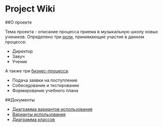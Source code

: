 # Project Wiki

##О проекте

Тема проекта - описание процесса приема в музыкальную школу новых учеников. Определено три [роли][roles], принимающие участие в данном процессе:
- Директор
- Завуч
- Ученик 

А также три [бизнес-процесса][processes]:
- Подача заявки на поступление
- Собеседование и тестирование
- Формирование учебного плана

##Документы
- [Диаграмма вариантов использования][usecases]
- [Варианты использования][variants]
- [Диаграмма классов][сlasses]

[roles]: /docs/AboutRoles.md
[processes]: /docs/AboutProcesses.md
[usecases]: /docs/UseCases.html
[variants]: /docs/Variants.md
[сlasses]: /docs/Classes.html
